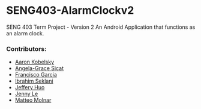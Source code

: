 # SENG403-AlarmClockv2
SENG 403 Term Project - Version 2
An Android Application that functions as an alarm clock.

### Contributors:

- [Aaron Kobelsky](https://github.com/Carguy18)
- [Angela-Grace Sicat](https://github.com/agsicat)
- [Francisco Garcia](https://github.com/Frankg26)
- [Ibrahim Seklani](https://github.com/isekl414)
- [Jeffery Huo](https://github.com/jeffh1996)
- [Jenny Le](https://github.com/Jennykuma)
- [Matteo Molnar](https://github.com/matteo-molnar)
